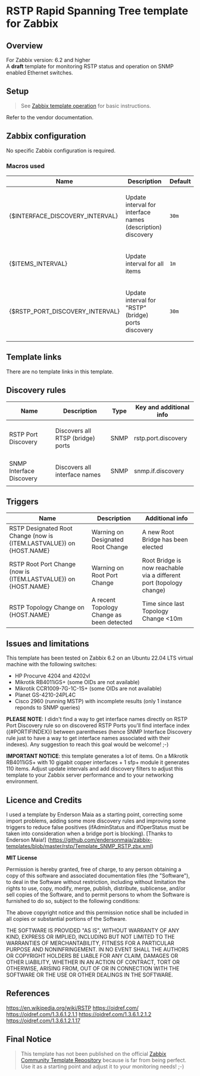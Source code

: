 
# RSTP Rapid Spanning Tree template for Zabbix

## Overview

For Zabbix version: 6.2 and higher  
A **draft** template for monitoring RSTP status and operation on SNMP enabled Ethernet switches.

## Setup

> See [Zabbix template operation](https://www.zabbix.com/documentation/6.2/manual/config/templates_out_of_the_box/network_devices) for basic instructions.

Refer to the vendor documentation.

## Zabbix configuration

No specific Zabbix configuration is required.

### Macros used

|Name|Description|Default|
|----|-----------|-------|
|{$INTERFACE_DISCOVERY_INTERVAL}|<p>Update interval for interface names (description) discovery</p> |`30m` |
|{$ITEMS_INTERVAL}|<p>Update interval for all items</p> |`1m` |
|{$RSTP_PORT_DISCOVERY_INTERVAL}|<p>Update interval for "RSTP" (bridge) ports discovery</p> |`30m` |

## Template links

There are no template links in this template.

## Discovery rules

|Name|Description|Type|Key and additional info|
|----|-----------|----|----|
|RSTP Port Discovery|<p>Discovers all RTSP (bridge) ports</p> |SNMP |rstp.port.discovery|
|SNMP Interface Discovery|<p>Discovers all interface names</p> |SNMP |snmp.if.discovery|

## Triggers

|Name|Description|Additional info|
|----|-----------|--------------------------------|
|RSTP Designated Root Change (now is {ITEM.LASTVALUE}) on {HOST.NAME}|Warning on Designated Root Change|A new Root Bridge has been elected|
|RSTP Root Port Change (now is {ITEM.LASTVALUE}) on {HOST.NAME}|Warning on Root Port Change|Root Bridge is now reachable via a different port (topology change)|
|RSTP Topology Change on {HOST.NAME}|A recent Topology Change as been detected|Time since last Topology Change <10m|

## Issues and limitations

This template has been tested on Zabbix 6.2 on an Ubuntu 22.04 LTS virtual machine with the following switches:
- HP Procurve 4204 and 4202vl
- Mikrotik RB4011iGS+ (some OIDs are not available)
- Mikrotik CCR1009-7G-1C-1S+ (some OIDs are not available)
- Planet GS-4210-24PL4C
- Cisco 2960 (running MSTP) with incomplete results (only 1 instance reponds to SNMP queries)

**PLEASE NOTE**: I didn't find a way to get interface names directly on RSTP Port Discovery rule so on discovered RSTP Ports you'll find interface index ({#PORTIFINDEX}) between parentheses (hence SNMP Interface Discovery rule just to have a way to get interface names associated with their indexes). Any suggestion to reach this goal would be welcome! ;-)

**IMPORTANT NOTICE**: this template generates a lot of items. On a Mikrotik RB4011iGS+ with 10 gigabit copper interfaces + 1 sfp+ module it generates 110 items. Adjust update intervals and add discovery filters to adjust this template to your Zabbix server performance and to your networking environment.

## Licence and Credits

I used a template by Enderson Maia as a starting point, correcting some import problems, adding some more discovery rules and improving some triggers to reduce false positives (ifAdminStatus and ifOperStatus must be taken into consideration when a bridge port is blocking).
[Thanks to Enderson Maia!] (https://github.com/endersonmaia/zabbix-templates/blob/master/rstp/Template_SNMP_RSTP.zbx.xml)

**MIT License**

Permission is hereby granted, free of charge, to any person obtaining a copy
of this software and associated documentation files (the "Software"), to deal
in the Software without restriction, including without limitation the rights
to use, copy, modify, merge, publish, distribute, sublicense, and/or sell
copies of the Software, and to permit persons to whom the Software is
furnished to do so, subject to the following conditions:

The above copyright notice and this permission notice shall be included in all
copies or substantial portions of the Software.

THE SOFTWARE IS PROVIDED "AS IS", WITHOUT WARRANTY OF ANY KIND, EXPRESS OR
IMPLIED, INCLUDING BUT NOT LIMITED TO THE WARRANTIES OF MERCHANTABILITY,
FITNESS FOR A PARTICULAR PURPOSE AND NONINFRINGEMENT. IN NO EVENT SHALL THE
AUTHORS OR COPYRIGHT HOLDERS BE LIABLE FOR ANY CLAIM, DAMAGES OR OTHER
LIABILITY, WHETHER IN AN ACTION OF CONTRACT, TORT OR OTHERWISE, ARISING FROM,
OUT OF OR IN CONNECTION WITH THE SOFTWARE OR THE USE OR OTHER DEALINGS IN THE
SOFTWARE.


## References

https://en.wikipedia.org/wiki/RSTP
https://oidref.com/
https://oidref.com/1.3.6.1.2.1.1
https://oidref.com/1.3.6.1.2.1.2
https://oidref.com/1.3.6.1.2.1.17

## Final Notice

> This template has not been published on the official [Zabbix Community Template Repository](https://github.com/zabbix/community-templates) because is far from being perfect.
> Use it as a starting point and adjust it to your monitoring needs! ;-) 
